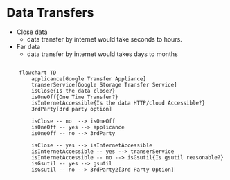 # Data Transfers
- Close data
  - data transfer by internet would take seconds to hours.
- Far data 
  - data transfer by internet would takes days to months 

```mermaid

    flowchart TD
        applicance[Google Transfer Appliance]
        transerService[Google Storage Transfer Service]
        isClose{Is the data close?}
        isOneOff{One Time Transfer?}
        isInternetAccessible{Is the data HTTP/cloud Accessible?}
        3rdParty[3rd party option]
        
        isClose -- no  --> isOneOff
        isOneOff -- yes --> applicance
        isOneOff -- no --> 3rdParty

        isClose -- yes --> isInternetAccessible
        isInternetAccessible -- yes --> transerService
        isInternetAccessible -- no --> isGsutil{Is gsutil reasonable?}
        isGsutil -- yes --> gsutil
        isGsutil -- no --> 3rdParty2[3rd Party Option]

```